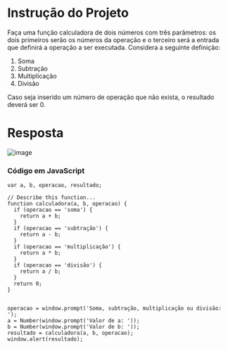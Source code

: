 # **Instrução do Projeto**
Faça uma função calculadora de dois números com três parâmetros: os dois primeiros serão os números da operação e o terceiro será a entrada que definirá a operação a ser executada. Considera a seguinte definição:
1. Soma
2. Subtração
3. Multiplicação
4. Divisão

Caso seja inserido um número de operação que não exista, o resultado deverá ser 0.

# **Resposta**

![image](https://github.com/Kimitayo/softex_formacao_acelerada_backend/assets/84105466/0b017552-48ef-4617-9675-381f1a105764)


### Código em JavaScript

```
var a, b, operacao, resultado;

// Describe this function...
function calculadora(a, b, operacao) {
  if (operacao == 'soma') {
    return a + b;
  }
  if (operacao == 'subtração') {
    return a - b;
  }
  if (operacao == 'multiplicação') {
    return a * b;
  }
  if (operacao == 'divisão') {
    return a / b;
  }
  return 0;
}


operacao = window.prompt('Soma, subtração, multiplicação ou divisão: ');
a = Number(window.prompt('Valor de a: '));
b = Number(window.prompt('Valor de b: '));
resultado = calculadora(a, b, operacao);
window.alert(resultado);
```
